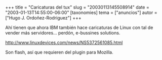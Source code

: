 +++
title = "Caricaturas del tux"
slug = "20030113145508914"
date = "2003-01-13T14:55:00-06:00"
[taxonomies]
tema = ["anuncios"]
autor = ["Hugo J. Ordoñez-Rodriguez"]
+++

Ahí tienen que ahora IBM también hace caricaturas de Linux con tal de
vender más servidores… perdón, e-bussines solutions.

<http://www.linuxdevices.com/news/NS5372561085.html>

Son flash, así que requieren del plugin para Mozilla.
